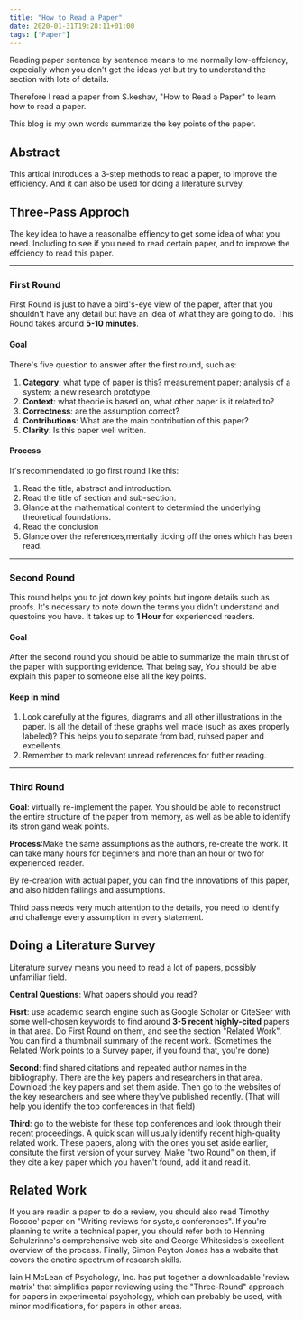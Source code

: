 ```yaml
---
title: "How to Read a Paper"
date: 2020-01-31T19:28:11+01:00
tags: ["Paper"]
---
```


Reading paper sentence by sentence means to me normally low-effciency, expecially when you don't get the ideas yet but try to understand the section with lots of details. 

Therefore I read a paper from S.keshav, "How to Read a Paper" to learn how to read a paper.

This blog is my own words summarize the key points of the paper.

## Abstract

This artical introduces a 3-step methods to read a paper, to improve the efficiency. And it can also be used for doing a literature survey.

## Three-Pass Approch

The key idea to have a reasonalbe effiency to get some idea of what you need. Including to see if you need to read certain paper, and to improve the effciency to read this paper.

---

### First Round

First Round is just to have a bird's-eye view of the paper, after that you shouldn't have any detail but have an idea of what they are going to do. This Round takes around __5-10 minutes__.

#### Goal

There's five question to answer after the first round, such as:

1. __Category__: what type of paper is this? measurement paper; analysis of a system; a new research prototype.
2. __Context__: what theorie is based on, what other paper is it related to?
3. __Correctness__: are the assumption correct?
4. __Contributions__: What are the main contribution of this paper?
5. __Clarity__: Is this paper well written.

#### Process

It's recommendated to go first round like this:

1. Read the title, abstract and introduction.
2. Read the title of section and sub-section.
3. Glance at the mathematical content to determind the underlying theoretical foundations.
4. Read the conclusion
5. Glance over the references,mentally ticking off the ones which has been read.

---

### Second Round

This round helps you to jot down key points but ingore details such as proofs. It's necessary to note down the terms you didn't understand and questoins you have. It takes up to __1 Hour__ for experienced readers.

#### Goal

After the second round you should be able to summarize the main thrust of the paper with supporting evidence. That being say, You should be able explain this paper to someone else all the key points. 


#### Keep in mind

1. Look carefully at the figures, diagrams and all other illustrations in the paper. Is all the detail of these graphs well made (such as axes properly labeled)? This helps you to separate from bad, ruhsed paper and excellents.
2. Remember to mark relevant unread references for futher reading. 

---

### Third Round

__Goal__: virtually re-implement the paper. You should be able to reconstruct the entire structure of the paper from memory, as well as be able to identify its stron gand weak points.

__Process__:Make the same assumptions as the authors, re-create the work. It can take many hours for beginners and more than an hour or two for experienced reader.

By re-creation with actual paper, you can find the innovations of this paper, and also hidden failings and assumptions. 

Third pass needs very much attention to the details, you need to identify and challenge every assumption in every statement.

## Doing a Literature Survey

Literature survey means you need to read a lot of papers, possibly unfamiliar field.

__Central Questions__: What papers should you read?

__Fisrt__: use academic search engine such as Google Scholar or CiteSeer with some well-chosen keywords to find around __3-5 recent highly-cited__ papers in that area. Do First Round on them, and see the section "Related Work". You can find a thumbnail summary of the recent work. (Sometimes the Related Work points to a Survey paper, if you found that, you're done)

__Second__: find shared citations and repeated author names in the bibliography. There are the key papers and researchers in that area. Download the key papers and set them aside. Then go to the websites of the key researchers and see where they've published recently. (That will help you identify the top conferences in that field)

__Third__: go to the webiste for these top conferences and look through their recent proceedings. A quick scan will usually identify recent high-quality related work. These papers, along with the ones you set aside earlier, consitute the first version of your survey. Make "two Round" on them, if they cite a key paper which you haven't found, add it and read it.

## Related Work

If you are readin a paper to do a review, you should also read Timothy Roscoe' paper on "Writing reviews for syste,s conferences". If you're planning to write a technical paper, you should refer both to Henning Schulzrinne's comprehensive web site and George Whitesides's excellent overview of the process. Finally, Simon Peyton Jones has a website that covers the enetire spectrum of research skills.

Iain H.McLean of Psychology, Inc. has put together a downloadable 'review matrix' that simplifies paper reviewing using the "Three-Round" approach for papers in experimental psychology, which can probably be used, with minor  modifications, for papers in other areas. 